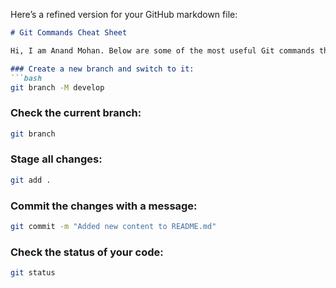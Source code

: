 Here’s a refined version for your GitHub markdown file:

```md
# Git Commands Cheat Sheet

Hi, I am Anand Mohan. Below are some of the most useful Git commands that I commonly use.

### Create a new branch and switch to it:
```bash
git branch -M develop
```

### Check the current branch:
```bash
git branch
```

### Stage all changes:
```bash
git add .
```

### Commit the changes with a message:
```bash
git commit -m "Added new content to README.md"
```

### Check the status of your code:
```bash
git status
```

